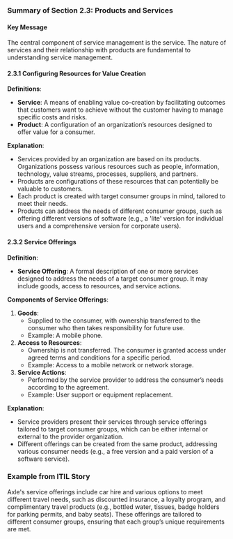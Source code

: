 ### Summary of Section 2.3: Products and Services

#### Key Message
The central component of service management is the service. The nature of services and their relationship with products are fundamental to understanding service management.

#### 2.3.1 Configuring Resources for Value Creation
**Definitions**:
- **Service**: A means of enabling value co-creation by facilitating outcomes that customers want to achieve without the customer having to manage specific costs and risks.
- **Product**: A configuration of an organization’s resources designed to offer value for a consumer.

**Explanation**:
- Services provided by an organization are based on its products. Organizations possess various resources such as people, information, technology, value streams, processes, suppliers, and partners.
- Products are configurations of these resources that can potentially be valuable to customers.
- Each product is created with target consumer groups in mind, tailored to meet their needs.
- Products can address the needs of different consumer groups, such as offering different versions of software (e.g., a 'lite' version for individual users and a comprehensive version for corporate users).

#### 2.3.2 Service Offerings
**Definition**:
- **Service Offering**: A formal description of one or more services designed to address the needs of a target consumer group. It may include goods, access to resources, and service actions.

**Components of Service Offerings**:
1. **Goods**:
   - Supplied to the consumer, with ownership transferred to the consumer who then takes responsibility for future use.
   - Example: A mobile phone.
2. **Access to Resources**:
   - Ownership is not transferred. The consumer is granted access under agreed terms and conditions for a specific period.
   - Example: Access to a mobile network or network storage.
3. **Service Actions**:
   - Performed by the service provider to address the consumer’s needs according to the agreement.
   - Example: User support or equipment replacement.

**Explanation**:
- Service providers present their services through service offerings tailored to target consumer groups, which can be either internal or external to the provider organization.
- Different offerings can be created from the same product, addressing various consumer needs (e.g., a free version and a paid version of a software service).

### Example from ITIL Story
Axle's service offerings include car hire and various options to meet different travel needs, such as discounted insurance, a loyalty program, and complimentary travel products (e.g., bottled water, tissues, badge holders for parking permits, and baby seats). These offerings are tailored to different consumer groups, ensuring that each group’s unique requirements are met.